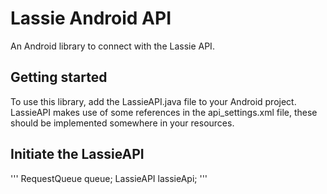 # Lassie Android API
An Android library to connect with the Lassie API.

## Getting started
To use this library, add the LassieAPI.java file to your Android project. LassieAPI makes use of some references in the api_settings.xml file, these should be implemented somewhere in your resources.

## Initiate the LassieAPI
'''
RequestQueue queue;
LassieAPI lassieApi;
'''
